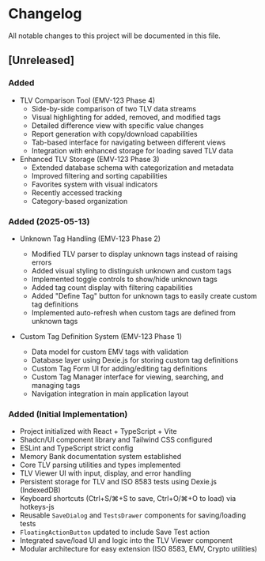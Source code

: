 # Changelog

All notable changes to this project will be documented in this file.

## [Unreleased]

### Added
- TLV Comparison Tool (EMV-123 Phase 4)
  - Side-by-side comparison of two TLV data streams
  - Visual highlighting for added, removed, and modified tags
  - Detailed difference view with specific value changes
  - Report generation with copy/download capabilities
  - Tab-based interface for navigating between different views
  - Integration with enhanced storage for loading saved TLV data
- Enhanced TLV Storage (EMV-123 Phase 3)
  - Extended database schema with categorization and metadata
  - Improved filtering and sorting capabilities
  - Favorites system with visual indicators
  - Recently accessed tracking
  - Category-based organization

### Added (2025-05-13)
- Unknown Tag Handling (EMV-123 Phase 2)
  - Modified TLV parser to display unknown tags instead of raising errors
  - Added visual styling to distinguish unknown and custom tags
  - Implemented toggle controls to show/hide unknown tags
  - Added tag count display with filtering capabilities
  - Added "Define Tag" button for unknown tags to easily create custom tag definitions
  - Implemented auto-refresh when custom tags are defined from unknown tags

- Custom Tag Definition System (EMV-123 Phase 1)
  - Data model for custom EMV tags with validation
  - Database layer using Dexie.js for storing custom tag definitions
  - Custom Tag Form UI for adding/editing tag definitions
  - Custom Tag Manager interface for viewing, searching, and managing tags
  - Navigation integration in main application layout

### Added (Initial Implementation)
- Project initialized with React + TypeScript + Vite
- Shadcn/UI component library and Tailwind CSS configured
- ESLint and TypeScript strict config
- Memory Bank documentation system established
- Core TLV parsing utilities and types implemented
- TLV Viewer UI with input, display, and error handling
- Persistent storage for TLV and ISO 8583 tests using Dexie.js (IndexedDB)
- Keyboard shortcuts (Ctrl+S/⌘+S to save, Ctrl+O/⌘+O to load) via hotkeys-js
- Reusable `SaveDialog` and `TestsDrawer` components for saving/loading tests
- `FloatingActionButton` updated to include Save Test action
- Integrated save/load UI and logic into the TLV Viewer component
- Modular architecture for easy extension (ISO 8583, EMV, Crypto utilities)
